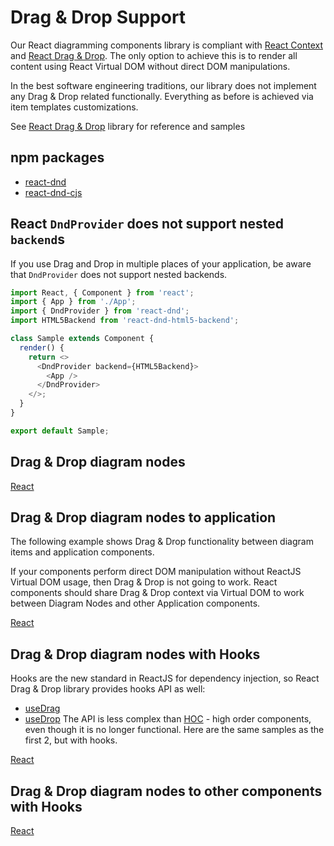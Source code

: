 # Drag & Drop Support

Our React diagramming components library is compliant with [React Context](https://reactjs.org/docs/context.html) and [React Drag & Drop](http://react-dnd.github.io/react-dnd/about). The only option to achieve this is to render all content using React Virtual DOM without direct DOM manipulations. 

In the best software engineering traditions, our library does not implement any Drag & Drop related functionally. Everything as before is achieved via item templates customizations.

See [React Drag & Drop](http://react-dnd.github.io/react-dnd/about) library for reference and samples

## npm packages
* [react-dnd](https://www.npmjs.com/package/react-dnd)
* [react-dnd-cjs](https://www.npmjs.com/package/react-dnd-html5-backend)

## React `DndProvider` does not support nested `backend`s
If you use Drag and Drop in multiple places of your application, be aware that `DndProvider` does not support nested backends.

```JavaScript
import React, { Component } from 'react';
import { App } from './App';
import { DndProvider } from 'react-dnd';
import HTML5Backend from 'react-dnd-html5-backend';

class Sample extends Component {
  render() {
    return <>
      <DndProvider backend={HTML5Backend}>
        <App />
      </DndProvider>
    </>;
  }
}

export default Sample;
```

## Drag & Drop diagram nodes

[React](../src/Samples/DragNDrop.js)


## Drag & Drop diagram nodes to application
The following example shows Drag & Drop functionality between diagram items and application components. 

If your components perform direct DOM manipulation without ReactJS Virtual DOM usage, then Drag & Drop is not going to work.  React components should share Drag & Drop context via Virtual DOM to work between Diagram Nodes and other Application components.

[React](../src/Samples/DragToTrashBin.js)

## Drag & Drop diagram nodes with Hooks
Hooks are the new standard in ReactJS for dependency injection, so React Drag & Drop library provides hooks API as well:
* [useDrag](https://react-dnd.github.io/react-dnd/docs/api/use-drag)
* [useDrop](https://react-dnd.github.io/react-dnd/docs/api/use-drop)
The API is less complex than [HOC](https://reactjs.org/docs/higher-order-components.html) - high order components, even though it is no longer functional. Here are the same samples as the first 2, but with hooks.

[React](../src/Samples/DragNDropHooks.js)

## Drag & Drop diagram nodes to other components with Hooks

[React](../src/Samples/DragToTrashBinHooks.js)
